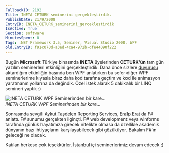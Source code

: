 ```yaml
---
FallbackID: 2192
Title: INETA CETURK seminerini gerçekleştirdik.
PublishDate: 21/9/2008
EntryID: INETA_CETURK_seminerini_gerceklestirdik
IsActive: True
Section: software
MinutesSpent: 0
Tags: .NET Framework 3.5, Seminer, Visual Studio 2008, WPF
old.EntryID: f91c070d-a3ed-4ca4-972b-dfe44090f222
---
```

Bugün **Microsoft** Türkiye binasında **INETA** üyelerinden
**CETURK'ün** tam gün yazılım seminerleri etkinliğini gerçekleştirdik.
Daha önce sizlere
[duyurusu](http://daron.yondem.com/tr/post/06b8d9ad-1692-4bb6-a081-6d936031e8d2)
aktardığım etkinliğin başında ben WPF anlatırken bu sefer diğer WPF
seminerlerime kıyasla biraz daha kod tarafına geçtim ve kod ile
animasyon yaratmanın yollarına da değindik. Özel istek alarak 5
dakikalık bir LINQ semineri yaptık :)

![INETA CETURK WPF Seminerimden bir
kare...](http://cdn.daron.yondem.com/assets/2192/20092008_1.jpg)\
*INETA CETURK WPF Seminerimden bir kare...*

Sonrasında sevgili [Aykut Taşdelen](http://www.aykuttasdelen.net/)
Reporting Services, [Eralp Erat](http://www.eralperat.com/) da F\#
anlattı. F\# sunumu gerçekten ilginçti. F\# web development veya
winforms tarafında günlük hayatımıza girecek nitelikte olmasa da
özellikle akademik dünyanın bazı ihtiyaçlarını karşılayabilecek gibi
gözüküyor. Bakalım F\#'ın geleceği ne olacak.

Katılan herkese çok teşekkürler. İstanbul içi seminerlerimiz devam
edecek ;)


